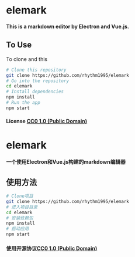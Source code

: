 # elemark

**This is a markdown editor by Electron and Vue.js.**

## To Use

To clone and this

```bash
# Clone this repository
git clone https://github.com/rhythm1995/elemark
# Go into the repository
cd elemark
# Install dependencies
npm install
# Run the app
npm start
```
#### License [CC0 1.0 (Public Domain)](LICENSE.md)

# elemark

**一个使用Electron和Vue.js构建的markdown编辑器**

## 使用方法

```bash
# Clone项目
git clone https://github.com/rhythm1995/elemark
# 进入项目目录
cd elemark
# 安装依赖包
npm install
# 启动应用
npm start
```
#### 使用开源协议[CC0 1.0 (Public Domain)](LICENSE.md)
